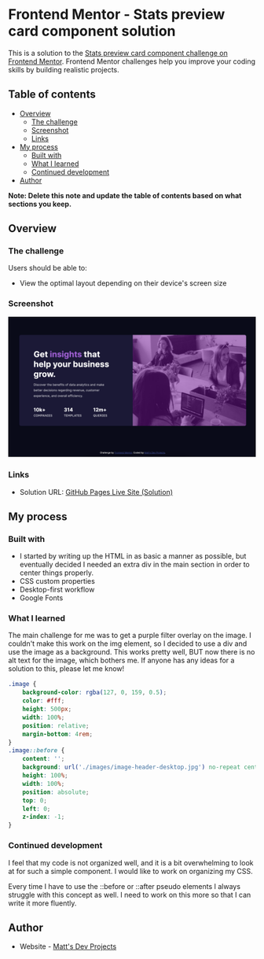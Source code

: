 # Frontend Mentor - Stats preview card component solution

This is a solution to the [Stats preview card component challenge on Frontend Mentor](https://www.frontendmentor.io/challenges/stats-preview-card-component-8JqbgoU62). Frontend Mentor challenges help you improve your coding skills by building realistic projects. 

## Table of contents

- [Overview](#overview)
  - [The challenge](#the-challenge)
  - [Screenshot](#screenshot)
  - [Links](#links)
- [My process](#my-process)
  - [Built with](#built-with)
  - [What I learned](#what-i-learned)
  - [Continued development](#continued-development)
- [Author](#author)

**Note: Delete this note and update the table of contents based on what sections you keep.**

## Overview

### The challenge

Users should be able to:

- View the optimal layout depending on their device's screen size

### Screenshot

![](./images/screenshot.png)

### Links

- Solution URL: [GitHub Pages Live Site (Solution)](https://matt-larochelle.github.io/stats-preview-card/)

## My process

### Built with

- I started by writing up the HTML in as basic a manner as possible, but eventually decided I needed an extra div in the main section in order to center things properly.
- CSS custom properties
- Desktop-first workflow
- Google Fonts


### What I learned

The main challenge for me was to get a purple filter overlay on the image. I couldn't make this work on the img element, so I decided to use a div and use the image as a background. This works pretty well, BUT now there is no alt text for the image, which bothers me. If anyone has any ideas for a solution to this, please let me know!

```css
.image {
    background-color: rgba(127, 0, 159, 0.5);
    color: #fff;
    height: 500px;
    width: 100%;
    position: relative;
    margin-bottom: 4rem;
}
.image::before {
    content: '';
    background: url('./images/image-header-desktop.jpg') no-repeat center center/cover;
    height: 100%;
    width: 100%;
    position: absolute;
    top: 0;
    left: 0;
    z-index: -1;
}
```

### Continued development

I feel that my code is not organized well, and it is a bit overwhelming to look at for such a simple component. I would like to work on organizing my CSS.

Every time I have to use the ::before or ::after pseudo elements I always struggle with this concept as well. I need to work on this more so that I can write it more fluently.

## Author

- Website - [Matt's Dev Projects](https://mattsdevprojects.com/)
